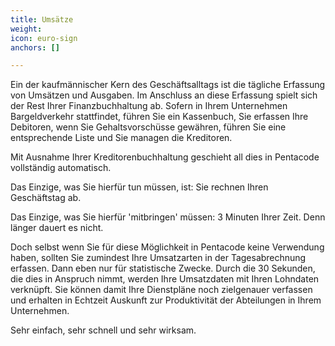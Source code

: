 ```yaml
---
title: Umsätze
weight: 
icon: euro-sign
anchors: []

---
```

Ein der kaufmännischer Kern des Geschäftsalltags ist die tägliche Erfassung von Umsätzen und Ausgaben. Im Anschluss an diese Erfassung spielt sich der Rest Ihrer Finanzbuchhaltung ab. Sofern in Ihrem Unternehmen Bargeldverkehr stattfindet, führen Sie ein Kassenbuch, Sie erfassen Ihre Debitoren, wenn Sie Gehaltsvorschüsse gewähren, führen Sie eine entsprechende Liste und Sie managen die Kreditoren.

Mit Ausnahme Ihrer Kreditorenbuchhaltung geschieht all dies in Pentacode vollständig automatisch. 

Das Einzige, was Sie hierfür tun müssen, ist: Sie rechnen Ihren Geschäftstag ab.

Das Einzige, was Sie hierfür 'mitbringen' müssen: 3 Minuten Ihrer Zeit. Denn länger dauert es nicht.

Doch selbst wenn Sie für diese Möglichkeit in Pentacode keine Verwendung haben, sollten Sie zumindest Ihre Umsatzarten in der Tagesabrechnung erfassen. Dann eben nur für statistische Zwecke. Durch die 30 Sekunden, die dies in Anspruch nimmt, werden Ihre Umsatzdaten mit Ihren Lohndaten verknüpft. Sie können damit Ihre Dienstpläne noch zielgenauer verfassen und erhalten in Echtzeit Auskunft zur Produktivität der Abteilungen in Ihrem Unternehmen.

Sehr einfach, sehr schnell und sehr wirksam.